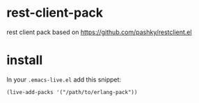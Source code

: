 rest-client-pack
================

rest client pack based on https://github.com/pashky/restclient.el

# install

In your `.emacs-live.el` add this snippet:
```elisp
(live-add-packs '("/path/to/erlang-pack"))
```
